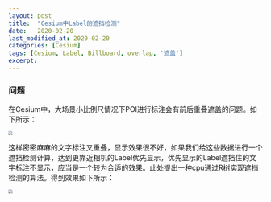 ```yaml
---
layout: post
title:  "Cesium中Label的遮挡检测"
date:   2020-02-20
last_modified_at: 2020-02-20
categories: [Cesium]
tags: [Cesium, Label, Billboard, overlap, '遮盖']
excerpt: 
---
```




### 问题

在Cesium中，大场景小比例尺情况下POI进行标注会有前后重叠遮盖的问题。如下所示：

<img src="D:\Github\yieryi.github.com\assets\images\Cesium\LabelsOverlap.png" style="zoom:50%;" />

这样密密麻麻的文字标注又重叠，显示效果很不好，如果我们给这些数据进行一个遮挡检测计算，达到更靠近相机的Label优先显示，优先显示的Label遮挡住的文字标注不显示，应当是一个较为合适的效果。此处提出一种cpu通过R树实现遮挡检测的算法。得到效果如下所示：

<img src="D:\Github\yieryi.github.com\assets\images\Cesium\LabelsAvoidOverlap.png" style="zoom:50%;" />